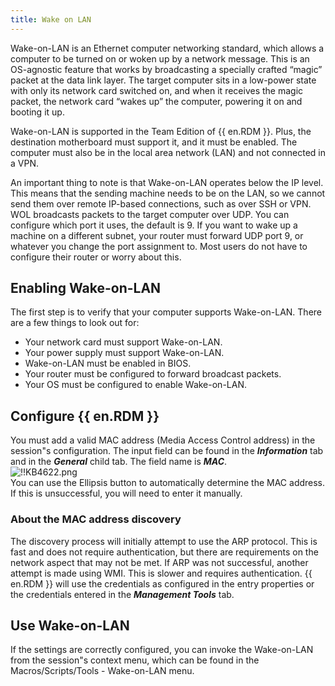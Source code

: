 ```yaml
---
title: Wake on LAN
---
```

Wake-on-LAN is an Ethernet computer networking standard, which allows a computer to be turned on or woken up by a network message. This is an OS-agnostic feature that works by broadcasting a specially crafted “magic” packet at the data link layer. The target computer sits in a low-power state with only its network card switched on, and when it receives the magic packet, the network card “wakes up” the computer, powering it on and booting it up.  

Wake-on-LAN is supported in the Team Edition of {{ en.RDM }}. Plus, the destination motherboard must support it, and it must be enabled. The computer must also be in the local area network (LAN) and not connected in a VPN.

An important thing to note is that Wake-on-LAN operates below the IP level. This means that the sending machine needs to be on the LAN, so we cannot send them over remote IP-based connections, such as over SSH or VPN. WOL broadcasts packets to the target computer over UDP. You can configure which port it uses, the default is 9. If you want to wake up a machine on a different subnet, your router must forward UDP port 9, or whatever you change the port assignment to. Most users do not have to configure their router or worry about this.
## Enabling Wake-on-LAN
The first step is to verify that your computer supports Wake-on-LAN. There are a few things to look out for:  

* Your network card must support Wake-on-LAN.
* Your power supply must support Wake-on-LAN.
* Wake-on-LAN must be enabled in BIOS.
* Your router must be configured to forward broadcast packets.
* Your OS must be configured to enable Wake-on-LAN.
## Configure {{ en.RDM }}
You must add a valid MAC address (Media Access Control address) in the session"s configuration. The input field can be found in the ***Information*** tab and in the ***General*** child tab. The field name is ***MAC***.  
![!!KB4622.png](https://webdevolutions.azureedge.net/docs/en/kb/KB4622.png)  
You can use the Ellipsis button to automatically determine the MAC address. If this is unsuccessful, you will need to enter it manually.
### About the MAC address discovery
The discovery process will initially attempt to use the ARP protocol. This is fast and does not require authentication, but there are requirements on the network aspect that may not be met. If ARP was not successful, another attempt is made using WMI. This is slower and requires authentication. {{ en.RDM }} will use the credentials as configured in the entry properties or the credentials entered in the ***Management Tools*** tab.
## Use Wake-on-LAN
If the settings are correctly configured, you can invoke the Wake-on-LAN from the session"s context menu, which can be found in the Macros/Scripts/Tools - Wake-on-LAN menu.
